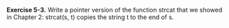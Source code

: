 **Exercise 5-3.** Write a pointer version of the function strcat that we showed in Chapter 2: strcat(s, t) copies 
the string t to the end of s.
